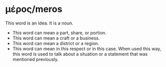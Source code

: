 # μέρος/meros
This word is an idea. It is a noun.

* This word can mean a part, share, or portion.
* This word can mean a craft or a business.
* This word can mean a district or a region.
* This word can mean in this respect or in this case. When used this way, this word is used to talk about a situation or a statement that was mentioned previously.
